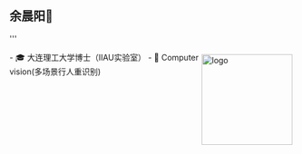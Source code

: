 ## 余晨阳👋

'''

<img src="https://github-readme-stats.vercel.app/api?username=Asuradayuci&show_icons=true" alt="logo" height="160" align="right" style="margin: 5px; margin-bottom: 20px;" />
- 🎓 大连理工大学博士（IIAU实验室）
- 🔭 Computer vision(多场景行人重识别)

